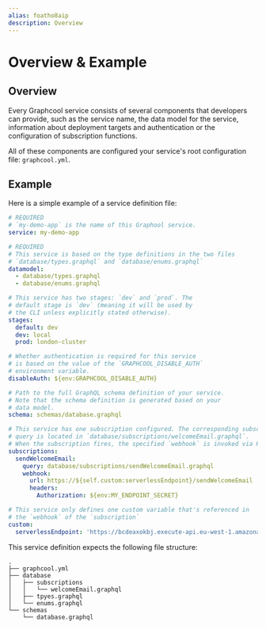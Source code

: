 ```yaml
---
alias: foatho8aip
description: Overview
---
```


# Overview & Example

## Overview

Every Graphcool service consists of several components that developers can provide, such as the service name, the data model for the service, information about deployment targets and authentication or the configuration of subscription functions.

All of these components are configured your service's root configuration file: `graphcool.yml`.

## Example

Here is a simple example of a service definition file:

```yml
# REQUIRED
# `my-demo-app` is the name of this Graphool service.
service: my-demo-app

# REQUIRED
# This service is based on the type definitions in the two files
# `database/types.graphql` and `database/enums.graphql`
datamodel:
  - database/types.graphql
  - database/enums.graphql

# This service has two stages: `dev` and `prod`. The
# default stage is `dev` (meaning it will be used by
# the CLI unless explicitly stated otherwise).
stages:
  default: dev
  dev: local
  prod: london-cluster

# Whether authentication is required for this service
# is based on the value of the `GRAPHCOOL_DISABLE_AUTH`
# environment variable.
disableAuth: ${env:GRAPHCOOL_DISABLE_AUTH}

# Path to the full GraphQL schema definition of your service.
# Note that the schema definition is generated based on your
# data model.
schema: schemas/database.graphql

# This service has one subscription configured. The corresponding subscription
# query is located in `database/subscriptions/welcomeEmail.graphql`.
# When the subscription fires, the specified `webhook` is invoked via HTTP.
subscriptions:
  sendWelcomeEmail:
    query: database/subscriptions/sendWelcomeEmail.graphql
    webhook:
      url: https://${self.custom:serverlessEndpoint}/sendWelcomeEmail
      headers:
        Authorization: ${env:MY_ENDPOINT_SECRET}

# This service only defines one custom variable that's referenced in
# the `webhook` of the `subscription`
custom:
  serverlessEndpoint: 'https://bcdeaxokbj.execute-api.eu-west-1.amazonaws.com/dev'
```

This service definition expects the following file structure:

```
.
├── graphcool.yml
├── database
│   ├── subscriptions
│   │   └── welcomeEmail.graphql
│   ├── tpyes.graphql
│   └── enums.graphql
└── schemas
    └── database.graphql
```
